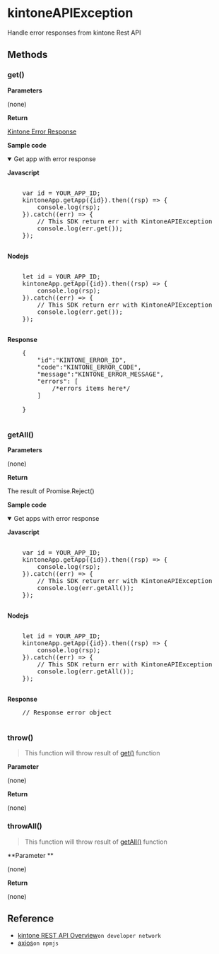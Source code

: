 # kintoneAPIException

Handle error responses from kintone Rest API

## Methods

### get()

**Parameters**

(none)

**Return**

[Kintone Error Response](https://developer.kintone.io/hc/en-us/articles/212495188#responses)

**Sample code**

<details class="tab-container" open>
<Summary>Get app with error response</Summary>

<strong class="tab-name">Javascript</strong>

<pre class="inline-code">

    var id = YOUR_APP_ID;
    kintoneApp.getApp({id}).then((rsp) => {
        console.log(rsp);
    }).catch((err) => {
        // This SDK return err with KintoneAPIException
        console.log(err.get());
    });

</pre>

<strong class="tab-name">Nodejs</strong>

<pre class="inline-code">

    let id = YOUR_APP_ID;
    kintoneApp.getApp({id}).then((rsp) => {
        console.log(rsp);
    }).catch((err) => {
        // This SDK return err with KintoneAPIException
        console.log(err.get());
    });
    
</pre>

<strong class="tab-name">Response</strong>

<pre class="inline-code">
    {
        "id":"KINTONE_ERROR_ID",
        "code":"KINTONE_ERROR_CODE",
        "message":"KINTONE_ERROR_MESSAGE",
        "errors": [
            /*errors items here*/
        ]

    }

</pre>

</details>

### getAll()

**Parameters**

(none)

**Return**

The result of Promise.Reject()

**Sample code**

<details class="tab-container" open>
<Summary>Get apps with error response</Summary>

<strong class="tab-name">Javascript</strong>

<pre class="inline-code">

    var id = YOUR_APP_ID;
    kintoneApp.getApp({id}).then((rsp) => {
        console.log(rsp);
    }).catch((err) => {
        // This SDK return err with KintoneAPIException
        console.log(err.getAll());
    });

</pre>

<strong class="tab-name">Nodejs</strong>

<pre class="inline-code">

    let id = YOUR_APP_ID;
    kintoneApp.getApp({id}).then((rsp) => {
        console.log(rsp);
    }).catch((err) => {
        // This SDK return err with KintoneAPIException
        console.log(err.getAll());
    });

</pre>

<strong class="tab-name">Response</strong>

<pre class="inline-code">
    // Response error object

</pre>

</details>

### throw()

> This function will throw result of [get()](#get) function

<strong class="tab-name">Parameter</strong>

(none)

**Return**

(none)

### throwAll()

> This function will throw result of [getAll()](#getall) function

**Parameter **

(none)

**Return**

(none)

## Reference

- [kintone REST API Overview](https://developer.kintone.io/hc/en-us/articles/212495188)`on developer network`
- [axios](https://www.npmjs.com/package/axios)`on npmjs`
